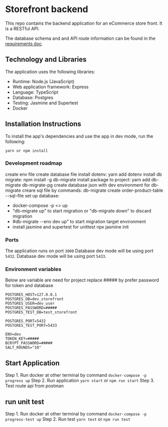 # Storefront backend
This repo contains the backend application for an eCommerce store front. It is a RESTful API.

The database schema and and API route information can be found in the [requirements doc](REQUIREMENTS.md).
## Technology and Libraries
The application uses the following libraries: 
* Runtime: Node.js (JavaScript)
* Web application framework: Express
* Language: TypeScript 
* Database: Postgres
* Testing: Jasmine and Supertest
* Docker

## Installation Instructions
To install the app's dependencies and use the app in dev mode, run the following: 

`yarn or npm install` 

### Development roadmap
create env file
create database file
install dotenv: yarn add dotenv
install db migrate: npm install -g db-migrate
install package to project: yarn add db-migrate db-migrate-pg
create database json with dev environment for db-migrate
creare sql file  by commands: db-migrate create order-product-table --sql-file
set up database:
- docker-compose -p <<target-env>> up
- "db-migrate up" to start migration or "db-migrate down" to discard migration
- #db-migrate --env dev up" to start migration target environment
- install jasmine and supertest for unittest
  npx jasmine init

### Ports
The application runs on port `3000` 
Database dev mode will be using port `5432`.
Database dev mode will be using port `5433`.

### Environment variables 
Below are variable are need for project
replace ##### by prefer password for token and database
```
POSTGRES_HOST=127.0.0.1
POSTGRES_DB=dev_storefront
POSTGRES_USER=dev_user
POSTGRES_PASSWORD=#####
POSTGRES_TEST_DB=test_storefront

POSTGRES_PORT=5432
POSTGRES_TEST_PORT=5433

ENV=dev
TOKEN_KEY=#####
BCRYPT_PASSWORD=#####
SALT_ROUNDS="10"

```

## Start Application
Step 1. Run docker at other terminal by command `docker-compose -p progress up`
Step 2. Run application `yarn start` or `npm run start`
Step 3. Test route api from postman

## run unit test 
Step 1. Run docker at other terminal by command `docker-compose -p progress-test up`
Step 2. Run test `yarn test` or `npm run test`
